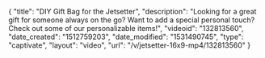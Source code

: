 {
    "title": "DIY Gift Bag for the Jetsetter",
    "description": "Looking for a great gift for someone always on the go? Want to add a special personal touch? Check out some of our personalizable items!",
    "videoid": "132813560",
    "date_created": "1512759203",
    "date_modified": "1531490745",
    "type": "captivate",
    "layout": "video",
    "url": "\/v\/jetsetter-16x9-mp4\/132813560"
}